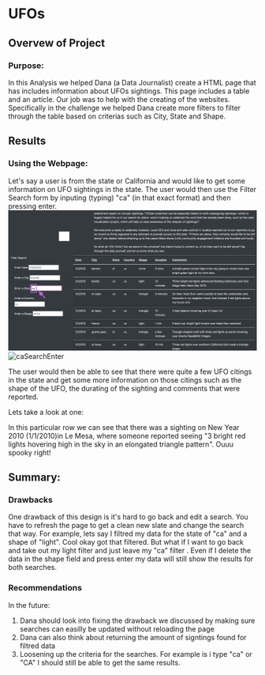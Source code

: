 # UFOs

## Overvew of Project 
### Purpose:
In this Analysis we helped Dana (a Data Journalist) create a HTML page that has includes information about UFOs sightings. This page includes a table and an article. Our job was to help with the creating of the websites. Specifically in the challenge we helped Dana create more filters to filter through the table based on criterias such as City, State and Shape. 

## Results 
### Using the Webpage:
Let's say a user is from the state or California and would like to get some information on UFO sightings in the state. The user would then use the Filter Search form by inputing (typing) "ca" (in that exact format) and then pressing enter. 
![caSearch](https://github.com/Cmarescot/UFOs/blob/main/static/images/caSearch.png) ![caSearchEnter]()

The user would then be able to see that there were quite a few UFO citings in the state and get some more information on those citings such as the shape of the UFO, the durating of the sighting and comments that were reported. 

Lets take a look at one:

In this particular row we can see that there was a sighting on New Year 2010 (1/1/2010)in Le Mesa, where someone reported seeing "3 bright red lights hovering high in the sky in an elongated triangle pattern". Ouuu spooky right!

## Summary: 
### Drawbacks 
One drawback of this design is it's hard to go back and edit a search. You have to refresh the page to get a clean new slate and change the search that way. For example, lets say I filtred my data for the state of "ca" and a shape of "light". Cool okay got that filtered. But what if I want to go back and take out my light filter and just leave my "ca" filter . Even if I delete the data in the shape field and press enter my data will still show the results for both searches.

### Recommendations 
In the future:
1. Dana should look into fixing the drawback we discussed by making sure searches can easilly be updated without reloading the page
2. Dana can also think about returning the amount of signtings found for filtred data
3. Loosening up the criteria for the searches. For example is i type "ca" or "CA" I should still be able to get the same results. 
